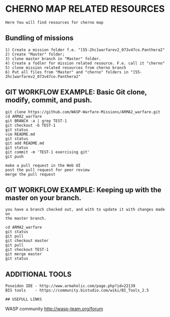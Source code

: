 # CHERNO MAP RELATED RESOURCES
```
Here You will find resources for cherno map
```
## Bundling of missions
```
1) Create a mission folder f.e. "[55-2hc]warfarev2_073v47co.Panthera2"
2) Create "Master" folder;
3) clone master branch in "Master" folder.  
4) Create a fodler for mission related resource. F.e. call it "cherno"
5) clone mission related resources from cherno branch
6) Put all files from "Master" and "cherno" folders in "[55-2hc]warfarev2_073v47co.Panthera2"
```
## GIT WORKFLOW EXAMPLE: Basic Git clone, modify, commit, and push.
```
git clone https://github.com/WASP-Warfare-Missions/ARMA2_warfare.git
cd ARMA2_warfare
git BRANCH -a | grep TEST-1
git checkout -b TEST-1
git status
vim README.md
git status
git add README.md
git status
git commit -m 'TEST-1 exercising git'
git push

make a pull request in the Web UI
post the pull request for peer review
merge the pull request
```
## GIT WORKFLOW EXAMPLE: Keeping up with the master on your branch.
```
you have a branch checked out, and with to update it with changes made on
the master branch.

cd ARMA2_warfare
git status
git pull
git checkout master
git pull
git checkout TEST-1
git merge master
git status
```
## ADDITIONAL TOOLS
```
Poseidon IDE - http://www.armaholic.com/page.php?id=22139
BIS tools	 - https://community.bistudio.com/wiki/BI_Tools_2.5
```
```
## USEFULL LINKS
```
WASP community
http://wasp-team.org/forum